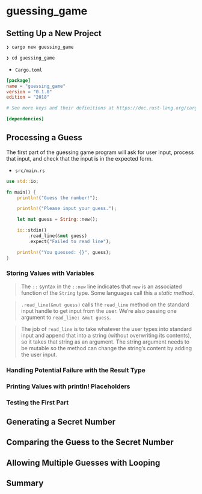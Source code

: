 # guessing_game

## Setting Up a New Project

```bash
❯ cargo new guessing_game

❯ cd guessing_game
```

- `Cargo.toml`

```toml
[package]
name = "guessing_game"
version = "0.1.0"
edition = "2018"

# See more keys and their definitions at https://doc.rust-lang.org/cargo/reference/manifest.html

[dependencies]
```

## Processing a Guess

The first part of the guessing game program will ask for user input, process that input, and check that the input is in the expected form.

- `src/main.rs`

```rust
use std::io;

fn main() {
    println!("Guess the number!");

    println!("Please input your guess.");

    let mut guess = String::new();

    io::stdin()
        .read_line(&mut guess)
        .expect("Failed to read line");

    println!("You guessed: {}", guess);
}
```

### Storing Values with Variables

> The `::` syntax in the `::new` line indicates that `new` is an associated function of the `String` type. Some languages call this a _static method_.

> `.read_line(&mut guess)` calls the `read_line` method on the standard input handle to get input from the user. We’re also passing one argument to `read_line: &mut guess`.

> The job of `read_line` is to take whatever the user types into standard input and append that into a string (without overwriting its contents), so it takes that string as an argument. The string argument needs to be mutable so the method can change the string’s content by adding the user input.

### Handling Potential Failure with the Result Type

### Printing Values with println! Placeholders

### Testing the First Part

## Generating a Secret Number

## Comparing the Guess to the Secret Number

## Allowing Multiple Guesses with Looping

## Summary
